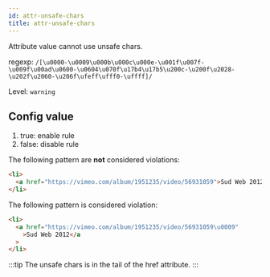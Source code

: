 ```yaml
---
id: attr-unsafe-chars
title: attr-unsafe-chars
---
```


Attribute value cannot use unsafe chars.

regexp: `/[\u0000-\u0009\u000b\u000c\u000e-\u001f\u007f-\u009f\u00ad\u0600-\u0604\u070f\u17b4\u17b5\u200c-\u200f\u2028-\u202f\u2060-\u206f\ufeff\ufff0-\uffff]/`

Level: `warning`

## Config value

1. true: enable rule
2. false: disable rule

The following pattern are **not** considered violations:

<!-- prettier-ignore -->
```html
<li>
  <a href="https://vimeo.com/album/1951235/video/56931059">Sud Web 2012</a>
</li>
```

The following pattern is considered violation:

<!-- prettier-ignore -->
```html
<li>
  <a href="https://vimeo.com/album/1951235/video/56931059‎\u0009‎"
    >Sud Web 2012</a
  >
</li>
```

:::tip
The unsafe chars is in the tail of the href attribute.
:::
